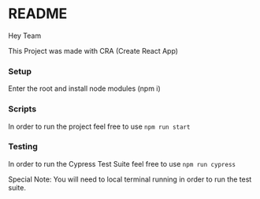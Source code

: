 # README

Hey Team

This Project was made with CRA (Create React App)

### Setup

Enter the root and install node modules (npm i)

### Scripts

In order to run the project feel free to use `npm run start`

### Testing

In order to run the Cypress Test Suite feel free to use `npm run cypress`

Special Note: You will need to local terminal running in order to run the test suite.
